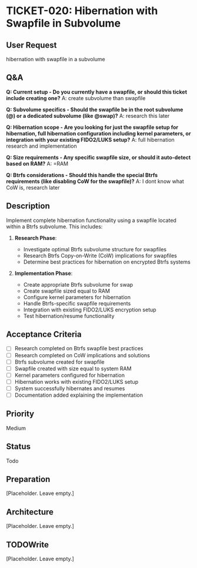 # TICKET-020: Hibernation with Swapfile in Subvolume

## User Request
hibernation with swapfile in a subvolume

## Q&A
**Q: Current setup - Do you currently have a swapfile, or should this ticket include creating one?**
A: create subvolume than swapfile

**Q: Subvolume specifics - Should the swapfile be in the root subvolume (@) or a dedicated subvolume (like @swap)?**
A: research this later

**Q: Hibernation scope - Are you looking for just the swapfile setup for hibernation, full hibernation configuration including kernel parameters, or integration with your existing FIDO2/LUKS setup?**
A: full hibernation research and implementation

**Q: Size requirements - Any specific swapfile size, or should it auto-detect based on RAM?**
A: =RAM

**Q: Btrfs considerations - Should this handle the special Btrfs requirements (like disabling CoW for the swapfile)?**
A: I dont know what CoW is, research later

## Description
Implement complete hibernation functionality using a swapfile located within a Btrfs subvolume. This includes:

1. **Research Phase**: 
   - Investigate optimal Btrfs subvolume structure for swapfiles
   - Research Btrfs Copy-on-Write (CoW) implications for swapfiles
   - Determine best practices for hibernation on encrypted Btrfs systems

2. **Implementation Phase**:
   - Create appropriate Btrfs subvolume for swap
   - Create swapfile sized equal to RAM
   - Configure kernel parameters for hibernation
   - Handle Btrfs-specific swapfile requirements
   - Integration with existing FIDO2/LUKS encryption setup
   - Test hibernation/resume functionality

## Acceptance Criteria
- [ ] Research completed on Btrfs swapfile best practices
- [ ] Research completed on CoW implications and solutions  
- [ ] Btrfs subvolume created for swapfile
- [ ] Swapfile created with size equal to system RAM
- [ ] Kernel parameters configured for hibernation
- [ ] Hibernation works with existing FIDO2/LUKS setup
- [ ] System successfully hibernates and resumes
- [ ] Documentation added explaining the implementation

## Priority
Medium

## Status
Todo

## Preparation
[Placeholder. Leave empty.]

## Architecture
[Placeholder. Leave empty.]

## TODOWrite
[Placeholder. Leave empty.]